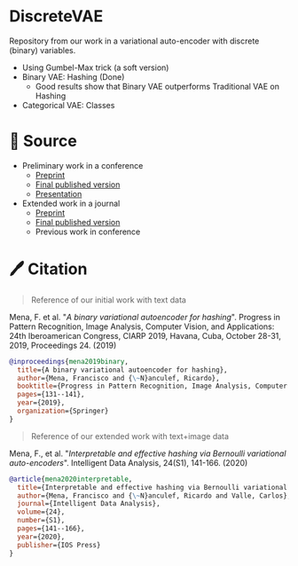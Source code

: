 # DiscreteVAE
Repository from our work in a variational auto-encoder with discrete (binary) variables.

* Using Gumbel-Max trick (a soft version)
* Binary VAE: Hashing (Done)
	* Good results show that Binary VAE outperforms Traditional VAE on Hashing
* Categorical VAE: Classes

# :floppy_disk: Source

* Preliminary work in a conference
  * [Preprint](https://www.researchgate.net/publication/336823794_A_Binary_Variational_Autoencoder_for_Hashing)
  * [Final published version](https://doi.org/10.1007/978-3-030-33904-3_12)
  * [Presentation](https://github.com/fmenat/fmenat/blob/main/presentations/2019_CIARP_BVAE.pdf)
* Extended work in a journal
  * [Preprint](https://www.researchgate.net/publication/347462953_Interpretable_and_effective_hashing_via_Bernoulli_variational_auto-encoders)
  * [Final published version](https://doi.org/10.3233/IDA-200013)
  * Previous work in conference
  

# 🖊️ Citation

> Reference of our initial work with text data

Mena, F. et al. "*A binary variational autoencoder for hashing*". Progress in Pattern Recognition, Image Analysis, Computer Vision, and Applications: 24th Iberoamerican Congress, CIARP 2019, Havana, Cuba, October 28-31, 2019, Proceedings 24. (2019)

```bibtex
@inproceedings{mena2019binary,
  title={A binary variational autoencoder for hashing},
  author={Mena, Francisco and {\~N}anculef, Ricardo},
  booktitle={Progress in Pattern Recognition, Image Analysis, Computer Vision, and Applications: 24th Iberoamerican Congress, CIARP 2019, Havana, Cuba, October 28-31, 2019, Proceedings 24},
  pages={131--141},
  year={2019},
  organization={Springer}
}

```

> Reference of our extended work with text+image data

Mena, F., et al. "*Interpretable and effective hashing via Bernoulli variational auto-encoders*". Intelligent Data Analysis, 24(S1), 141-166. (2020)

```bibtex
@article{mena2020interpretable,
  title={Interpretable and effective hashing via Bernoulli variational auto-encoders},
  author={Mena, Francisco and {\~N}anculef, Ricardo and Valle, Carlos},
  journal={Intelligent Data Analysis},
  volume={24},
  number={S1},
  pages={141--166},
  year={2020},
  publisher={IOS Press}
}
```
